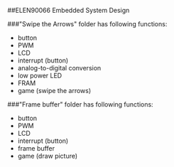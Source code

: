 ##ELEN90066 Embedded System Design

###"Swipe the Arrows" folder has following functions:
* button  
* PWM  
* LCD  
* interrupt (button)  
* analog-to-digital conversion  
* low power LED  
* FRAM  
* game (swipe the arrows)  

###"Frame buffer" folder has following functions:
* button  
* PWM  
* LCD  
* interrupt (button)  
* frame buffer  
* game (draw picture)  
